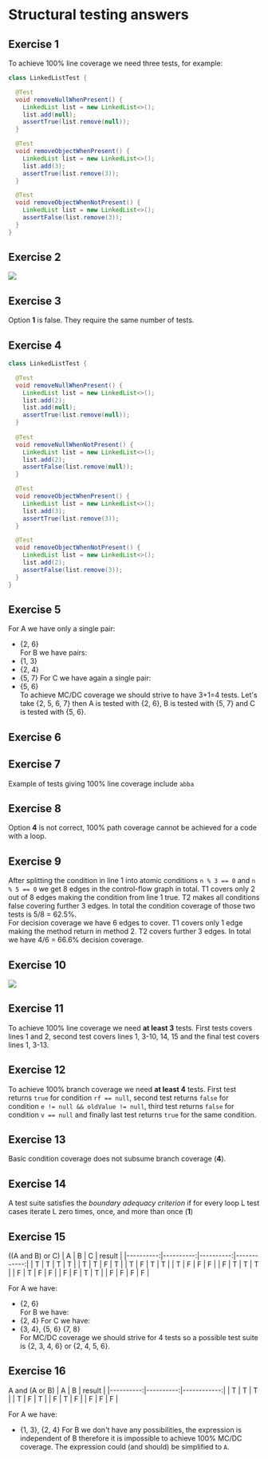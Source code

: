 # Structural testing answers
## Exercise 1
To achieve 100% line coverage we need three tests, for example:
```java
class LinkedListTest {

  @Test
  void removeNullWhenPresent() {
    LinkedList list = new LinkedList<>();
    list.add(null);
    assertTrue(list.remove(null));
  }  

  @Test
  void removeObjectWhenPresent() {
    LinkedList list = new LinkedList<>();
    list.add(3);
    assertTrue(list.remove(3));
  }

  @Test
  void removeObjectWhenNotPresent() {
    LinkedList list = new LinkedList<>();
    assertFalse(list.remove(3));
  }
}
```

## Exercise 2
<img src=images/structural-testing-1.png>

## Exercise 3
Option __1__ is false. They require the same number of tests.

## Exercise 4
``` java
class LinkedListTest {

  @Test
  void removeNullWhenPresent() {
    LinkedList list = new LinkedList<>();
    list.add(2);
    list.add(null);
    assertTrue(list.remove(null));
  }  
  
  @Test
  void removeNullWhenNotPresent() {
    LinkedList list = new LinkedList<>();
    list.add(2);
    assertFalse(list.remove(null));
  } 

  @Test
  void removeObjectWhenPresent() {
    LinkedList list = new LinkedList<>();
    list.add(3);
    assertTrue(list.remove(3));
  }

  @Test
  void removeObjectWhenNotPresent() {
    LinkedList list = new LinkedList<>();
    list.add(2);
    assertFalse(list.remove(3));
  }
}
```

## Exercise 5
For A we have only a single pair:
* {2, 6}  
For B we have pairs:
* {1, 3}
* {2, 4}
* {5, 7}
For C we have again a single pair:
* {5, 6}  
To achieve MC/DC coverage we should strive to have 3+1=4 tests. Let's take {2, 5, 6, 7} then A is tested with {2, 6}, B is tested with {5, 7} and C is tested with {5, 6}.

## Exercise 6

## Exercise 7
Example of tests giving 100% line coverage include `abba`

## Exercise 8
Option __4__ is not correct, 100% path coverage cannot be achieved for a code with a loop.

## Exercise 9
After splitting the condition in line 1 into atomic conditions `n % 3 == 0` and `n % 5 == 0` we get 8 edges in the control-flow graph in total. T1 covers only 2 out of 8 edges making the condition from line 1 true. T2 makes all conditions false covering further 3 edges. In total the condition coverage of those two tests is 5/8 = 62.5%.  
For decision coverage we have 6 edges to cover. T1 covers only 1 edge making the method return in method 2. T2 covers further 3 edges. In total we have 4/6 = 66.6% decision coverage.

## Exercise 10
<img src=images/structural-testing-2.png>

## Exercise 11
To achieve 100% line coverage we need __at least 3__ tests. First tests covers lines 1 and 2, second test covers lines 1, 3-10, 14, 15 and the final test covers lines 1, 3-13.

## Exercise 12
To achieve 100% branch coverage we need __at least 4__ tests. First test returns `true` for condition `rf == null`, second test returns `false` for condition `e != null && oldValue != null`, third test returns `false` for condition `v == null` and finally last test returns `true` for the same condition.

## Exercise 13
Basic condition coverage does not subsume branch coverage (__4__).

## Exercise 14
A test suite satisfies the _boundary adequacy criterion_ if for every loop L test cases iterate L zero times, once, and more than once (__1__)

## Exercise 15
((A and B) or C)
  |     A     |     B     |     C     |   result    |
  |----------:|----------:|----------:|------------:|
  |     T     |     T     |     T     |      T      |
  |     T     |     T     |     F     |      T      |
  |     T     |     F     |     T     |      T      |
  |     T     |     F     |     F     |      F      |
  |     F     |     T     |     T     |      T      |
  |     F     |     T     |     F     |      F      |
  |     F     |     F     |     T     |      T      |
  |     F     |     F     |     F     |      F      |

For A we have:
* {2, 6}  
For B we have:
* {2, 4}
For C we have: 
* {3, 4}, {5, 6} {7, 8}  
For MC/DC coverage we should strive for 4 tests so a possible test suite is {2, 3, 4, 6} or {2, 4, 5, 6}.

## Exercise 16
A and (A or B)
  |     A     |     B     |   result    |
  |----------:|----------:|------------:|
  |     T     |     T     |      T      |
  |     T     |     F     |      T      |
  |     F     |     T     |      F      |
  |     F     |     F     |      F      |  
  
For A we have:
* {1, 3}, {2, 4}
For B we don't have any possibilities, the expression is independent of B therefore it is impossible to achieve 100% MC/DC coverage. The expression could (and should) be simplified to `A`.
